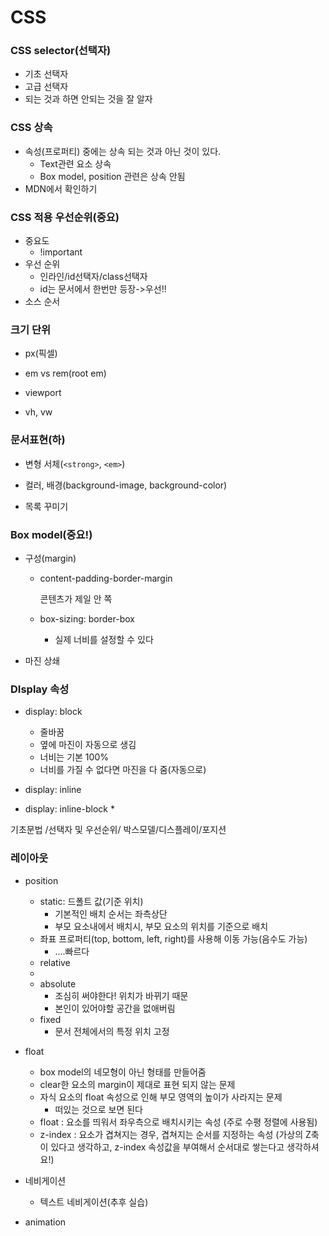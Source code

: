 # CSS

### CSS selector(선택자)

* 기초 선택자
* 고급 선택자
* 되는 것과 하면 안되는 것을 잘 알자



### CSS 상속

* 속성(프로퍼티) 중에는 상속 되는 것과 아닌 것이 있다.
  * Text관련 요소 상속
  * Box model, position 관련은 상속 안됨
* MDN에서 확인하기



### CSS 적용 우선순위(중요)

* 중요도
  * !important
* 우선 순위
  * 인라인/id선택자/class선택자
  * id는 문서에서 한번만 등장->우선!!
* 소스 순서



### 크기 단위

* px(픽셀)

* em vs rem(root em)

* viewport

* vh, vw

  

### 문서표현(하)

* 변형 서체(`<strong>`, `<em>`)

* 컬러, 배경(background-image, background-color)

* 목록 꾸미기

  

### Box model(중요!)

* 구성(margin)

  * content-padding-border-margin

    콘텐츠가 제일 안 쪽

  * box-sizing: border-box

    * 실제 너비를 설정할 수 있다

* 마진 상쇄



### DIsplay 속성

* display: block
  * 줄바꿈
  * 옆에 마진이 자동으로 생김
  * 너비는 기본 100%
  * 너비를 가질 수 없다면 마진을 다 줌(자동으로)
* display: inline

* display: inline-block
  * 

기초문법 /선택자 및 우선순위/ 박스모델/디스플레이/포지션



### 레이아웃

* position
  * static: 드폴트 값(기준 위치)
    * 기본적인 배치 순서는 좌측상단
    * 부모 요소내에서 배치시, 부모 요소의 위치를 기준으로 배치
  * 좌표 프로퍼티(top, bottom, left, right)를 사용해 이동 가능(음수도 가능)
    * ....빠르다
  * relative
  * 
  * absolute
    * 조심히 써야한다! 위치가 바뀌기 때문
    * 본인이 있어야할 공간을 없애버림
  * fixed
    * 문서 전체에서의 특정 위치 고정
* float
  * box model의 네모형이 아닌 형태를 만들어줌
  * clear한 요소의 margin이 제대로 표현 되지 않는 문제
  * 자식 요소의 float 속성으로 인해 부모 영역의 높이가 사라지는 문제
    * 떠있는 것으로 보면 된다 
   * float : 요소를 띄워서 좌우측으로 배치시키는 속성 (주로 수평 정렬에 사용됨)
   * z-index : 요소가 겹쳐지는 경우, 겹쳐지는 순서를 지정하는 속성 (가상의 Z축이 있다고 생각하고, z-index 속성값을 부여해서 순서대로 쌓는다고 생각하셔요!)







* 네비게이션
  * 텍스트 네비게이션(추후 실습)
* animation

